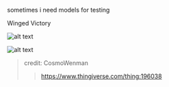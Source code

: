 sometimes i need models for testing

Winged Victory

![alt text](https://68.media.tumblr.com/8d1a5384e0aeb85466a37af4d129ca73/tumblr_oqfr0pqn9f1tvt5h8o1_400.gif)  

![alt text](https://68.media.tumblr.com/25aedafca81fbc8ce18011b3189706d0/tumblr_inline_oqfr98p7ZR1sba1tc_540.jpg)

> credit: CosmoWenman
> > https://www.thingiverse.com/thing:196038
